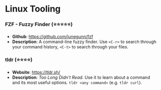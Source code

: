 # Linux Tooling

<!-- Template: 
### AAA (:star::star:)

- **Github**: https://AAAAAAAAAAAAAAAAA
- **Description**: AAAAAAAAAAAAA 
-->

### FZF - Fuzzy Finder (:star::star::star::star::star:)

- **Github**: https://github.com/junegunn/fzf
- **Description**: A command-line fuzzy finder. Use `<C-r>` to search through your command history, `<C-t>` to search through your files.


### tldr (:star::star::star::star:)

- **Website**: https://tldr.sh/
- **Description**: _Too Long Didn't Read_. Use it to learn about a command and its most useful options. `tldr <any command>` (e.g. `tldr curl`).   
